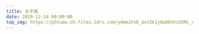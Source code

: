 ```yaml
---
title: 关于我
date: 2019-12-24 00:00:00
top_img: https://p5tuaw.ch.files.1drv.com/y4mmiFnb_axc5k1jQw0khViG5Mc_AixvxnRV9W39qWHmT07QMiy3DmYIbILUsHv8LHhjinbul_WaoU0tkz4AEm8NhN_7rBlcT4kzEl4uVelLk5OtEN1Chk3nxvuEVrmJ5RxjxACfF6oc-rrRTvPtAODjnh3rZ-__acF-dce8Ca4dD8WMUEukjF7bCgYLmnupaL04xUaU6gE5hILSyUT7nN1Tw?width=2029&height=1225&cropmode=none
---
```



